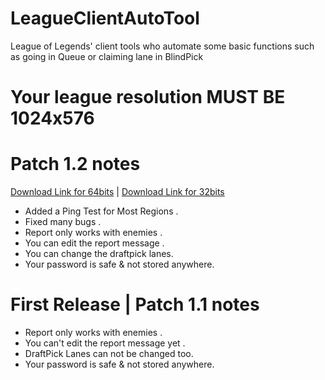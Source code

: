 # LeagueClientAutoTool
League of Legends' client tools who automate some basic functions such as going in Queue or claiming lane in BlindPick
# Your league resolution MUST BE 1024x576

# Patch 1.2 notes
[Download Link for 64bits](https://github.com/godofloli/LeagueClientAutoTool/raw/master/LeagueClientAutoTool%20x64.exe) | [Download Link for 32bits](https://github.com/godofloli/LeagueClientAutoTool/raw/master/LeagueClientAutoTool%20x86.exe)

- Added a Ping Test for Most Regions .
- Fixed many bugs .
- Report only works with enemies .
- You can edit the report message .
- You can change the draftpick lanes.
- Your password is safe & not stored anywhere.

# First Release | Patch 1.1 notes

- Report only works with enemies .
- You can't edit the report message yet .
- DraftPick Lanes can not be changed too.
- Your password is safe & not stored anywhere.
